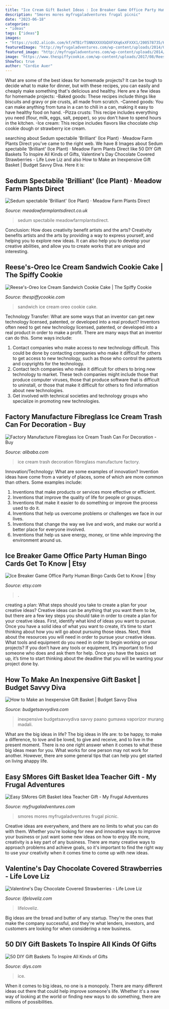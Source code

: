 ```yaml
---
title: "Ice Cream Gift Basket Ideas : Ice Breaker Game Office Party Human Bingo Cards Get To Know"
description: "Smores mores myfrugaladventures frugal picnic"
date: "2023-06-18"
categories:
- "ideas"
tags: ["ideas"]
images:
- "https://sc02.alicdn.com/kf/HTB1rTSNNXXXXXbDXFXXq6xXFXXX1/200578735/HTB1rTSNNXXXXXbDXFXXq6xXFXXX1.jpg"
featuredImage: "http://myfrugaladventures.com/wp-content/uploads/2014/06/Smores-Gift-basket--317x500.jpg"
featured_image: "http://myfrugaladventures.com/wp-content/uploads/2014/06/Smores-Gift-basket--317x500.jpg"
image: "https://www.thespiffycookie.com/wp-content/uploads/2017/08/Reeses-Oreo-Ice-Cream-Sandwich-Cookie-Cake-1-683x1024.jpg"
ShowToc: true
author: "Cordie Auer"
---
```



What are some of the best ideas for homemade projects?
It can be tough to decide what to make for dinner, but with these recipes, you can easily and cheaply make something that's delicious and healthy. Here are a few ideas for homemade projects: 
-Baked goods: These recipes include things like biscuits and gravy or pie crusts, all made from scratch.
-Canned goods: You can make anything from tuna in a can to chili in a can, making it easy to have healthy food on hand.
-Pizza crusts: This recipe includes everything you need (flour, milk, eggs, salt, pepper), so you don't have to spend hours in the kitchen.
-Ice cream: This recipe includes flavors like chocolate chip cookie dough or strawberry ice cream.

	

		
searching about Sedum spectabile &#039;Brilliant&#039; (Ice Plant) · Meadow Farm Plants Direct you've came to the right web. We have 8 Images about Sedum spectabile &#039;Brilliant&#039; (Ice Plant) · Meadow Farm Plants Direct like 50 DIY Gift Baskets To Inspire All Kinds of Gifts, Valentine&#039;s Day Chocolate Covered Strawberries - Life Love Liz and also How to Make an Inexpensive Gift Basket | Budget Savvy Diva. Here it is:
		
    
## Sedum Spectabile &#039;Brilliant&#039; (Ice Plant) · Meadow Farm Plants Direct

<img loading=lazy src="https://www.meadowfarmplantsdirect.co.uk/wp-content/uploads/2020/09/IMG_1417-900x1200.jpg" onerror="this.onerror=null;this.src='https://tse1.mm.bing.net/th?id=OIP.p4Y6Eqxvuqfm6tKSx2dNQQHaJ4&amp;pid=15.1';" alt="Sedum spectabile &#039;Brilliant&#039; (Ice Plant) · Meadow Farm Plants Direct">

_Source: meadowfarmplantsdirect.co.uk_

>sedum spectabile meadowfarmplantsdirect. 

	

Conclusion: How does creativity benefit artists and the arts?
Creativity benefits artists and the arts by providing a way to express yourself, and helping you to explore new ideas. It can also help you to develop your creative abilities, and allow you to create works that are unique and interesting.

    
## Reese&#039;s-Oreo Ice Cream Sandwich Cookie Cake | The Spiffy Cookie

<img loading=lazy src="https://www.thespiffycookie.com/wp-content/uploads/2017/08/Reeses-Oreo-Ice-Cream-Sandwich-Cookie-Cake-1-683x1024.jpg" onerror="this.onerror=null;this.src='https://tse2.mm.bing.net/th?id=OIP.w7aWpRi6w-6538XeBs_FfAHaLG&amp;pid=15.1';" alt="Reese&#039;s-Oreo Ice Cream Sandwich Cookie Cake | The Spiffy Cookie">

_Source: thespiffycookie.com_

>sandwich ice cream oreo cookie cake. 

	

Technology Transfer: What are some ways that an inventor can get new technology licensed, patented, or developed into a real product?
Inventors often need to get new technology licensed, patented, or developed into a real product in order to make a profit. There are many ways that an inventor can do this. Some ways include: 
1. Contact companies who make access to new technology difficult. This could be done by contacting companies who make it difficult for others to get access to new technology, such as those who control the patents and copyrights for the technology. 
2. Contact tech companies who make it difficult for others to bring new technology to market. These tech companies might include those that produce computer viruses, those that produce software that is difficult to uninstall, or those that make it difficult for others to find information about new technologies. 
3. Get involved with technical societies and technology groups who specialize in promoting new technologies.

    
## Factory Manufacture Fibreglass Ice Cream Trash Can For Decoration - Buy

<img loading=lazy src="https://sc02.alicdn.com/kf/HTB1rTSNNXXXXXbDXFXXq6xXFXXX1/200578735/HTB1rTSNNXXXXXbDXFXXq6xXFXXX1.jpg" onerror="this.onerror=null;this.src='https://tse3.mm.bing.net/th?id=OIP.yxPdqhbLBMxf-jOUu4AW6QHaMj&amp;pid=15.1';" alt="Factory Manufacture Fibreglass Ice Cream Trash Can For Decoration - Buy">

_Source: alibaba.com_

>ice cream trash decoration fibreglass manufacture factory. 

	

Innovation/Technology: What are some examples of innovation?
Invention ideas have come from a variety of places, some of which are more common than others. Some examples include:
1. Inventions that make products or services more effective or efficient. 
2. Inventions that improve the quality of life for people or groups. 
3. Inventions that make it easier to do something or improve the process used to do it. 
4. Inventions that help us overcome problems or challenges we face in our lives. 
5. Inventions that change the way we live and work, and make our world a better place for everyone involved. 
6. Inventions that help us save energy, money, or time while improving the environment around us.

    
## Ice Breaker Game Office Party Human Bingo Cards Get To Know | Etsy

<img loading=lazy src="https://i.etsystatic.com/16705459/r/il/aba801/2519776880/il_794xN.2519776880_bm5v.jpg" onerror="this.onerror=null;this.src='https://tse2.mm.bing.net/th?id=OIP.268pXxTVF9XltLYJX7UGnAHaLH&amp;pid=15.1';" alt="Ice Breaker Game Office Party Human Bingo Cards Get to Know | Etsy">

_Source: etsy.com_

>. 

	

creating a plan: What steps should you take to create a plan for your creative ideas?
Creative ideas can be anything that you want them to be, but there are a few key steps you should take in order to create a plan for your creative ideas. First, identify what kind of ideas you want to pursue. Once you have a solid idea of what you want to create, it’s time to start thinking about how you will go about pursuing those ideas. 
Next, think about the resources you will need in order to pursue your creative ideas. What tools and equipment do you need in order to begin working on your projects? If you don’t have any tools or equipment, it’s important to find someone who does and ask them for help. Once you have the basics set up, it’s time to start thinking about the deadline that you will be wanting your project done by.

    
## How To Make An Inexpensive Gift Basket | Budget Savvy Diva

<img loading=lazy src="https://www.budgetsavvydiva.com/wp-content/uploads/2013/07/basket.jpg" onerror="this.onerror=null;this.src='https://tse3.mm.bing.net/th?id=OIP.VGBJe_tIfOSPYVwW8IWw5wHaLH&amp;pid=15.1';" alt="How to Make an Inexpensive Gift Basket | Budget Savvy Diva">

_Source: budgetsavvydiva.com_

>inexpensive budgetsavvydiva savvy paano gumawa vaporizor murang madali. 

	

What are the big ideas in life?
The big ideas in life are: to be happy, to make a difference, to love and be loved, to give and receive, and to live in the present moment. There is no one right answer when it comes to what these big ideas mean for you. What works for one person may not work for another. However, there are some general tips that can help you get started on living ahappy life.

    
## Easy SMores Gift Basket Idea Teacher Gift - My Frugal Adventures

<img loading=lazy src="http://myfrugaladventures.com/wp-content/uploads/2014/06/Smores-Gift-basket--317x500.jpg" onerror="this.onerror=null;this.src='https://tse3.mm.bing.net/th?id=OIP.RQumeuqMxm_7wkltDXZAhwAAAA&amp;pid=15.1';" alt="Easy SMores Gift Basket Idea Teacher Gift - My Frugal Adventures">

_Source: myfrugaladventures.com_

>smores mores myfrugaladventures frugal picnic. 

	

Creative ideas are everywhere, and there are no limits to what you can do with them. Whether you're looking for new and innovative ways to improve your business or just want some new ideas on how to enjoy life more, creativity is a key part of any business. There are many creative ways to approach problems and achieve goals, so it's important to find the right way to use your creativity when it comes time to come up with new ideas.

    
## Valentine&#039;s Day Chocolate Covered Strawberries - Life Love Liz

<img loading=lazy src="https://www.lifeloveliz.com/wp-content/uploads/2017/01/chocolate-covered-strawberries-5-575x1024.jpg" onerror="this.onerror=null;this.src='https://tse3.mm.bing.net/th?id=OIP.B2ufc3nAXbjyOW80UGlg_wHaNM&amp;pid=15.1';" alt="Valentine&#039;s Day Chocolate Covered Strawberries - Life Love Liz">

_Source: lifeloveliz.com_

>lifeloveliz. 

	

Big ideas are the bread and butter of any startup. They're the ones that make the company successful, and they're what lenders, investors, and customers are looking for when considering a new business.

    
## 50 DIY Gift Baskets To Inspire All Kinds Of Gifts

<img loading=lazy src="https://cdn.diys.com/wp-content/uploads/2017/05/DIY-Ice-Cream-Gift-Basket.jpg" onerror="this.onerror=null;this.src='https://tse1.mm.bing.net/th?id=OIP.K3dAyqYjWzqCuhjkveJ67gHaLH&amp;pid=15.1';" alt="50 DIY Gift Baskets To Inspire All Kinds of Gifts">

_Source: diys.com_

>ice. 

	

When it comes to big ideas, no one is a monopoly. There are many different ideas out there that could help improve someone's life. Whether it's a new way of looking at the world or finding new ways to do something, there are millions of possibilities. 

